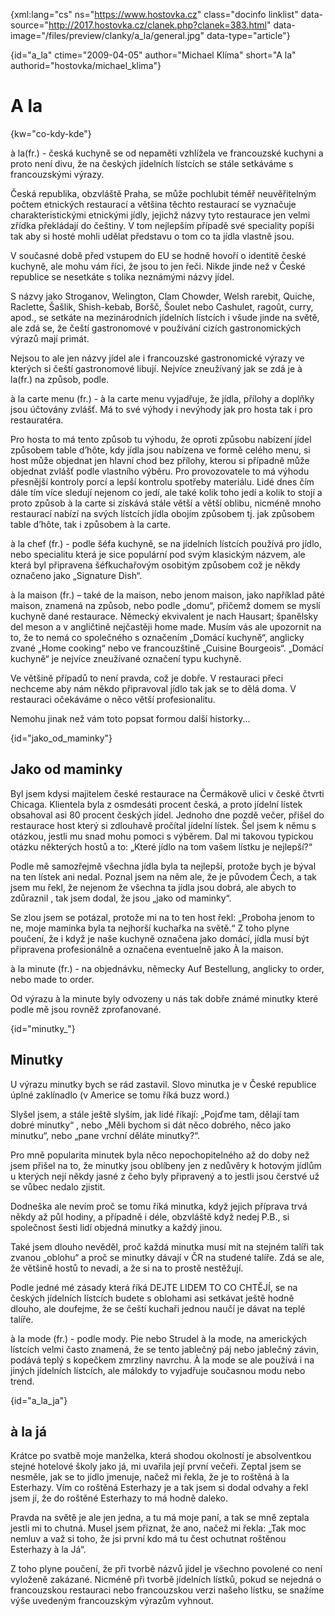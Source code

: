 
{xml:lang="cs" ns="https://www.hostovka.cz" class="docinfo linklist" data-source="http://2017.hostovka.cz/clanek.php?clanek=383.html" data-image="/files/preview/clanky/a_la/general.jpg" data-type="article"}

{id="a\_la" ctime="2009-04-05" author="Michael Klíma" short="A la" authorid="hostovka/michael\_klima"}

# A la

<!-- generated attribute kw by user_udpatekw.sh on 2019-03-13, do not edit -->

{kw="co-kdy-kde"}

à la(fr.) - česká kuchyně se od nepaměti vzhlížela ve francouzské kuchyni a proto není divu, že na českých jídelních lístcích se stále setkáváme s francouzskými výrazy.

Česká republika, obzvláště Praha, se může pochlubit téměř neuvěřitelným počtem etnických restaurací a většina těchto restaurací se vyznačuje charakteristickými etnickými jídly, jejichž názvy tyto restaurace jen velmi zřídka překládají do češtiny. V tom nejlepším případě své speciality popíši tak aby si hosté mohli udělat představu o tom co ta jídla vlastně jsou.

V současné době před vstupem do EU se hodně hovoří o identitě české kuchyně, ale mohu vám říci, že jsou to jen řeči. Nikde jinde než v České republice se nesetkáte s tolika neznámými názvy jídel.

S názvy jako Stroganov, Welington, Clam Chowder, Welsh rarebit, Quiche, Raclette, Šašlik, Shish-kebab, Boršč, Šoulet nebo Cashulet, ragoût, curry, apod., se setkáte na mezinárodních jídelních lístcích i všude jinde na světě, ale zdá se, že čeští gastronomové v používání cizích gastronomických výrazů mají primát.

Nejsou to ale jen názvy jídel ale i francouzské gastronomické výrazy ve kterých si čeští gastronomové libují. Nejvíce zneužívaný jak se zdá je à la(fr.) na způsob, podle.

à la carte menu (fr.) - à la carte menu vyjadřuje, že jídla, přílohy a doplňky jsou účtovány zvlášť. Má to své výhody i nevýhody jak pro hosta tak i pro restauratéra.

Pro hosta to má tento způsob tu výhodu, že oproti způsobu nabízení jídel způsobem table d’hôte, kdy jídla jsou nabízena ve formě celého menu, si host může objednat jen hlavní chod bez přílohy, kterou si případně může objednat zvlášť podle vlastního výběru. Pro provozovatele to má výhodu přesnější kontroly porcí a lepší kontrolu spotřeby materiálu. Lidé dnes čím dále tím více sledují nejenom co jedí, ale také kolik toho jedí a kolik to stojí a proto způsob à la carte si získává stále větší a větší oblibu, nicméně mnoho restaurací nabízí na svých lístcích jídla obojím způsobem tj. jak způsobem table d’hôte, tak i způsobem à la carte.

à la chef (fr.) - podle šéfa kuchyně, se na jídelních lístcích používá pro jídlo, nebo specialitu která je sice populární pod svým klasickým názvem, ale která byl připravena šéfkuchařovým osobitým způsobem což je někdy označeno jako „Signature Dish“.

à la maison (fr.) – také de la maison, nebo jenom maison, jako například pâté maison, znamená na způsob, nebo podle „domu“, přičemž domem se myslí kuchyně dané restaurace. Německý ekvivalent je nach Hausart; španělsky del meson a v angličtině nejčastěji home made. Musím vás ale upozornit na to, že to nemá co společného s označením „Domácí kuchyně“, anglicky zvané „Home cooking“ nebo ve francouzštině „Cuisine Bourgeois“. „Domácí kuchyně“ je nejvíce zneužívané označení typu kuchyně.

Ve většině případů to není pravda, což je dobře. V restauraci přeci nechceme aby nám někdo připravoval jídlo tak jak se to dělá doma. V restauraci očekáváme o něco větší profesionalitu.

Nemohu jinak než vám toto popsat formou další historky...

{id="jako\_od\_maminky"}

## Jako od maminky

Byl jsem kdysi majitelem české restaurace na Čermákově ulici v české čtvrti Chicaga. Klientela byla z osmdesáti procent česká, a proto jídelní lístek obsahoval asi 80 procent českých jídel. Jednoho dne pozdě večer, přišel do restaurace host který si zdlouhavě pročítal jídelní lístek. Šel jsem k němu s otázkou, jestli mu snad mohu pomoci s výběrem. Dal mi takovou typickou otázku některých hostů a to: „Které jídlo na tom vašem lístku je nejlepší?“

Podle mě samozřejmě všechna jídla byla ta nejlepší, protože bych je býval na ten lístek ani nedal. Poznal jsem na něm ale, že je původem Čech, a tak jsem mu řekl, že nejenom že všechna ta jídla jsou dobrá, ale abych to zdůraznil , tak jsem dodal, že jsou „jako od maminky“.

Se zlou jsem se potázal, protože mi na to ten host řekl: „Proboha jenom to ne, moje maminka byla ta nejhorší kuchařka na světě.“ Z toho plyne poučení, že i když je naše kuchyně označena jako domácí, jídla musí být připravena profesionálně a označena eventuelně jako À la maison.

à la minute (fr.) - na objednávku, německy Auf Bestellung, anglicky to order, nebo made to order.

Od výrazu à la minute byly odvozeny u nás tak dobře známé minutky které podle mě jsou rovněž zprofanované.

{id="minutky_"}

## Minutky

U výrazu minutky bych se rád zastavil. Slovo minutka je v České republice úplné zaklínadlo (v Americe se tomu říká buzz word.)

Slyšel jsem, a stále ještě slyším, jak lidé říkají: „Pojďme tam, dělají tam dobré minutky“ , nebo „Měli bychom si dát něco dobrého, něco jako minutku“, nebo „pane vrchní děláte minutky?“.

Pro mně popularita minutek byla něco nepochopitelného až do doby než jsem přišel na to, že minutky jsou oblíbeny jen z nedůvěry k hotovým jídlům u kterých nejí někdy jasné z čeho byly připravený a to jestli jsou čerstvé už se vůbec nedalo zjistit.

Dodneška ale nevím proč se tomu říká minutka, když jejich příprava trvá někdy až půl hodiny, a případně i déle, obzvláště když nedej P.B., si společnost šesti lidí objedná minutky a každý jinou.

Také jsem dlouho nevěděl, proč každá minutka musí mít na stejném talíři tak zvanou „oblohu“ a proč se minutky dávají v ČR na studené talíře. Zdá se ale, že většině hostů to nevadí, a že si na to prostě nestěžují.

Podle jedné mé zásady která říká DEJTE LIDEM TO CO CHTĚJÍ, se na českých jídelních lístcích budete s oblohami asi setkávat ještě hodně dlouho, ale doufejme, že se čeští kuchaři jednou naučí je dávat na teplé talíře.

à la mode (fr.) - podle mody. Pie nebo Strudel à la mode, na amerických lístcích velmi často znamená, že se tento jablečný páj nebo jablečný závin, podává teplý s kopečkem zmrzliny navrchu. À la mode se ale používá i na jiných jídelních lístcích, ale málokdy to vyjadřuje současnou modu nebo trend.

{id="a\_la\_ja"}

## à la já

Krátce po svatbě moje manželka, která shodou okolností je absolventkou stejné hotelové školy jako já, mi uvařila její první večeři. Zeptal jsem se nesměle, jak se to jídlo jmenuje, načež mi řekla, že je to roštěná à la Esterhazy. Vím co roštěná Esterhazy je a tak jsem si dodal odvahy a řekl jsem jí, že do roštěné Esterhazy to má hodně daleko.

Pravda na světě je ale jen jedna, a tu má moje paní, a tak se mně zeptala jestli mi to chutná. Musel jsem přiznat, že ano, načež mi řekla: „Tak moc nemluv a važ si toho, že jsi první kdo má tu čest ochutnat roštěnou Esterhazy à la Já“.

Z toho plyne poučení, že při tvorbě názvů jídel je všechno povolené co není vyloženě zakázané. Nicméně při tvorbě jídelních lístků, pokud se nejedná o francouzskou restauraci nebo francouzskou verzi našeho lístku, se snažíme výše uvedeným francouzským výrazům vyhnout.

